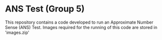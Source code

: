 # ANS Test (Group 5)

This repository contains a code developed to run an Approximate Number Sense (ANS) Test. 
Images required for the running of this code are stored in 'images.zip'
